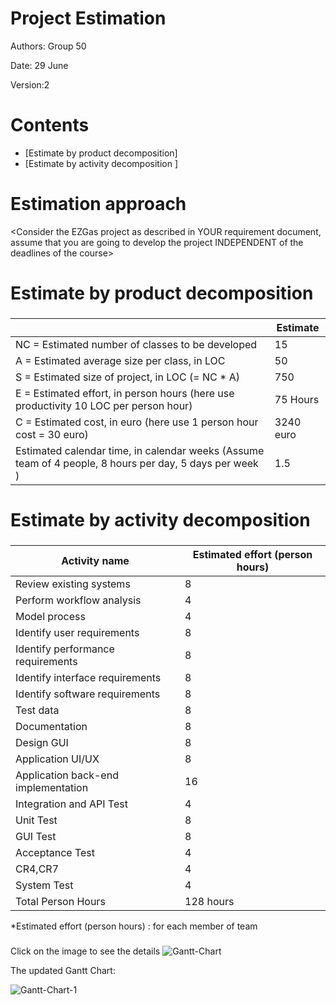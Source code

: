 # Project Estimation  

Authors: Group 50

Date: 29 June

Version:2

# Contents



- [Estimate by product decomposition]
- [Estimate by activity decomposition ]



# Estimation approach

<Consider the EZGas  project as described in YOUR requirement document, assume that you are going to develop the project INDEPENDENT of the deadlines of the course>

# Estimate by product decomposition



### 

|             | Estimate                        |             
| ----------- | ------------------------------- |  
| NC =  Estimated number of classes to be developed   |        15                     |             
| A = Estimated average size per class, in LOC       |              50              | 
| S = Estimated size of project, in LOC (= NC * A) |750 |
| E = Estimated effort, in person hours (here use productivity 10 LOC per person hour)  | 75 Hours   |   
| C = Estimated cost, in euro (here use 1 person hour cost = 30 euro) |3240 euro| 
| Estimated calendar time, in calendar weeks (Assume team of 4 people, 8 hours per day, 5 days per week ) |           1.5         |               


# Estimate by activity decomposition



### 

|         Activity name    | Estimated effort (person hours)   |             
| ----------- | ------------------------------- | 
| Review existing systems|8|
| Perform workflow analysis|4|
| Model process|4|
| Identify user requirements|8|
| Identify performance requirements|8|
| Identify interface requirements|8|
| Identify software requirements|8|
| Test data|8|
| Documentation|8|
| Design GUI|8|
| Application UI/UX|8|
| Application back-end implementation |16|
| Integration and API Test|4|
| Unit Test |8|
| GUI Test |8|
| Acceptance Test |4|
| CR4,CR7 |4|
| System Test |4|
| Total Person Hours | 128 hours| 

*Estimated effort (person hours) : for each member of team



###

Click on the image to see the details
<img src="https://i.ibb.co/NLKYnhb/Gantt-Chart-1.jpg" alt="Gantt-Chart" border="0">

The updated Gantt Chart: 

<img src="https://i.ibb.co/xjJ6sbC/Gantt-Chart-1.jpg" alt="Gantt-Chart-1" border="0">
